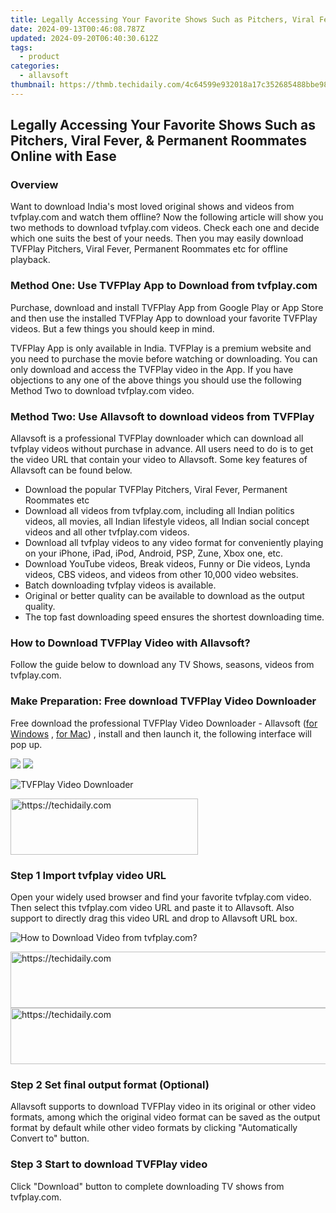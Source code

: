 ```yaml
---
title: Legally Accessing Your Favorite Shows Such as Pitchers, Viral Fever, & Permanent Roommates Online with Ease
date: 2024-09-13T00:46:08.787Z
updated: 2024-09-20T06:40:30.612Z
tags:
  - product
categories:
  - allavsoft
thumbnail: https://thmb.techidaily.com/4c64599e932018a17c352685488bbe982ee82f5fc1c73b73894ec43a1b1c5c03.jpg
---
```


## Legally Accessing Your Favorite Shows Such as Pitchers, Viral Fever, & Permanent Roommates Online with Ease

### Overview

Want to download India's most loved original shows and videos from tvfplay.com and watch them offline? Now the following article will show you two methods to download tvfplay.com videos. Check each one and decide which one suits the best of your needs. Then you may easily download TVFPlay Pitchers, Viral Fever, Permanent Roommates etc for offline playback.

### Method One: Use TVFPlay App to Download from tvfplay.com

Purchase, download and install TVFPlay App from Google Play or App Store and then use the installed TVFPlay App to download your favorite TVFPlay videos. But a few things you should keep in mind.

TVFPlay App is only available in India. TVFPlay is a premium website and you need to purchase the movie before watching or downloading. You can only download and access the TVFPlay video in the App. If you have objections to any one of the above things you should use the following Method Two to download tvfplay.com video.

### Method Two: Use Allavsoft to download videos from TVFPlay

Allavsoft is a professional TVFPlay downloader which can download all tvfplay videos without purchase in advance. All users need to do is to get the video URL that contain your video to Allavsoft. Some key features of Allavsoft can be found below.

* Download the popular TVFPlay Pitchers, Viral Fever, Permanent Roommates etc
* Download all videos from tvfplay.com, including all Indian politics videos, all movies, all Indian lifestyle videos, all Indian social concept videos and all other tvfplay.com videos.
* Download all tvfplay videos to any video format for conveniently playing on your iPhone, iPad, iPod, Android, PSP, Zune, Xbox one, etc.
* Download YouTube videos, Break videos, Funny or Die videos, Lynda videos, CBS videos, and videos from other 10,000 video websites.
* Batch downloading tvfplay videos is available.
* Original or better quality can be available to download as the output quality.
* The top fast downloading speed ensures the shortest downloading time.

### How to Download TVFPlay Video with Allavsoft?

Follow the guide below to download any TV Shows, seasons, videos from tvfplay.com.

### Make Preparation: Free download TVFPlay Video Downloader

Free download the professional TVFPlay Video Downloader - Allavsoft ([for Windows](https://tools.techidaily.com/allavsoft/products/) , [for Mac](https://tools.techidaily.com/allavsoft/products/)) , install and then launch it, the following interface will pop up.

[![](https://www.allavsoft.com/how-to/../images/how-to/free-download-win.jpg)](https://tools.techidaily.com/allavsoft/products/) [![](https://www.allavsoft.com/how-to/../images/how-to/free-download-mac.jpg)](https://tools.techidaily.com/allavsoft/products/)

![TVFPlay Video Downloader](https://www.allavsoft.com/how-to/../images/allavsoft/screen-shot-600.jpg)

<!-- affiliate ads begin -->
<a href="https://aligracehair.sjv.io/c/5597632/1896527/19272" target="_top" id="1896527">
  <img src="//a.impactradius-go.com/display-ad/19272-1896527" border="0" alt="https://techidaily.com" width="300" height="90"/>
</a>
<img height="0" width="0" src="https://aligracehair.sjv.io/i/5597632/1896527/19272" style="position:absolute;visibility:hidden;" border="0" />
<!-- affiliate ads end -->

### Step 1 Import tvfplay video URL

Open your widely used browser and find your favorite tvfplay.com video. Then select this tvfplay.com video URL and paste it to Allavsoft. Also support to directly drag this video URL and drop to Allavsoft URL box.

![How to Download Video from tvfplay.com?](https://www.allavsoft.com/how-to/../images/how-to/download-rtmp-video/download-rtmp-video.jpg)

<!-- affiliate ads begin -->
<a href="https://appsumo.8odi.net/c/5597632/2118322/7443" target="_top" id="2118322">
  <img src="//a.impactradius-go.com/display-ad/7443-2118322" border="0" alt="https://techidaily.com" width="728" height="90"/>
</a>
<img height="0" width="0" src="https://appsumo.8odi.net/i/5597632/2118322/7443" style="position:absolute;visibility:hidden;" border="0" />
<!-- affiliate ads end -->

<!-- affiliate ads begin -->
<a href="https://ephamedtechinc.pxf.io/c/5597632/2137212/26400" target="_top" id="2137212">
  <img src="//a.impactradius-go.com/display-ad/26400-2137212" border="0" alt="https://techidaily.com" width="728" height="90"/>
</a>
<img height="0" width="0" src="https://ephamedtechinc.pxf.io/i/5597632/2137212/26400" style="position:absolute;visibility:hidden;" border="0" />
<!-- affiliate ads end -->

### Step 2 Set final output format (Optional)

Allavsoft supports to download TVFPlay video in its original or other video formats, among which the original video format can be saved as the output format by default while other video formats by clicking "Automatically Convert to" button.

### Step 3 Start to download TVFPlay video

Click "Download" button to complete downloading TV shows from tvfplay.com.

<ins class="adsbygoogle"
     style="display:block"
     data-ad-format="autorelaxed"
     data-ad-client="ca-pub-7571918770474297"
     data-ad-slot="1223367746"></ins>

<ins class="adsbygoogle"
     style="display:block"
     data-ad-client="ca-pub-7571918770474297"
     data-ad-slot="8358498916"
     data-ad-format="auto"
     data-full-width-responsive="true"></ins>
